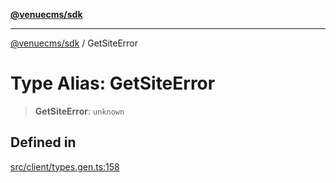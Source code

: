 [**@venuecms/sdk**](../README.md)

***

[@venuecms/sdk](../README.md) / GetSiteError

# Type Alias: GetSiteError

> **GetSiteError**: `unknown`

## Defined in

[src/client/types.gen.ts:158](https://github.com/venuecms/sdk/blob/250a68fd5effa2aabc6cc0b2d7bf38c50df6024f/src/client/types.gen.ts#L158)

